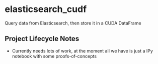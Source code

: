 # elasticsearch_cudf
Query data from Elasticsearch, then store it in a CUDA DataFrame

## Project Lifecycle Notes
* Currently needs lots of work, at the moment all we have is just a IPy notebook with some proofs-of-concepts
